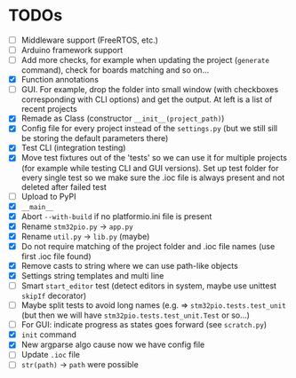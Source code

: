 # TODOs

 - [ ] Middleware support (FreeRTOS, etc.)
 - [ ] Arduino framework support
 - [ ] Add more checks, for example when updating the project (`generate` command), check for boards matching and so on...
 - [x] Function annotations
 - [ ] GUI. For example, drop the folder into small window (with checkboxes corresponding with CLI options) and get the output. At left is a list of recent projects
 - [x] Remade as Class (constructor `__init__(project_path)`)
 - [x] Config file for every project instead of the `settings.py` (but we still sill be storing the default parameters there)
 - [x] Test CLI (integration testing)
 - [x] Move test fixtures out of the 'tests' so we can use it for multiple projects (for example while testing CLI and GUI versions). Set up test folder for every single test so we make sure the .ioc file is always present and not deleted after failed test
 - [ ] Upload to PyPI
 - [x] `__main__`
 - [x] Abort `--with-build` if no platformio.ini file is present
 - [x] Rename `stm32pio.py` -> `app.py`
 - [x] Rename `util.py` -> `lib.py` (maybe)
 - [x] Do not require matching of the project folder and .ioc file names (use first .ioc file found)
 - [x] Remove casts to string where we can use path-like objects
 - [x] Settings string templates and multi line
 - [ ] Smart `start_editor` test (detect editors in system, maybe use unittest `skipIf` decorator)
 - [ ] Maybe split tests to avoid long names (e.g. => `stm32pio.tests.test_unit` (but then we will have `stm32pio.tests.test_unit.Test` or so...)
 - [ ] For GUI: indicate progress as states goes forward (see `scratch.py`)
 - [x] `init` command
 - [x] New argparse algo cause now we have config file
 - [ ] Update `.ioc` file
 - [ ] `str(path)` -> `path` were possible

